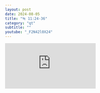 ```yaml
---
layout: post
date: 2024-08-05
title: "눅 11:24-36"
category: "qt"
subtitle: ""
youtube: "_F2N42l0X24"
---
```


<div class="youtube margin-large">
    <iframe src="https://www.youtube.com/embed/_F2N42l0X24" title="YouTube video player" frameborder="0" allow="accelerometer; autoplay; clipboard-write; encrypted-media; gyroscope; picture-in-picture; web-share" allowfullscreen></iframe>
</div>

